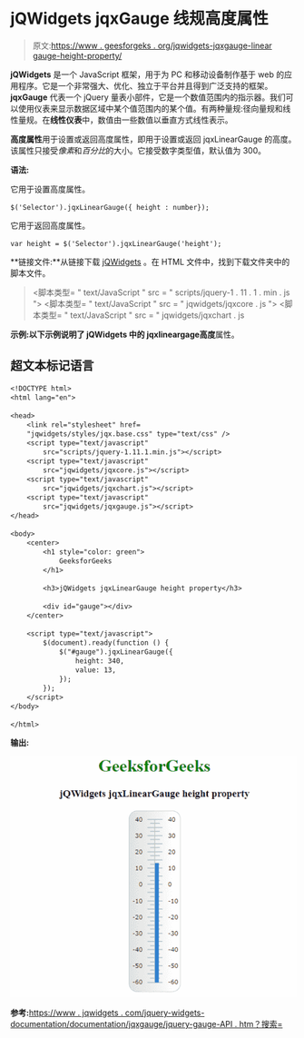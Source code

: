 # jQWidgets jqxGauge 线规高度属性

> 原文:[https://www . geesforgeks . org/jqwidgets-jqxgauge-linear gauge-height-property/](https://www.geeksforgeeks.org/jqwidgets-jqxgauge-lineargauge-height-property/)

**jQWidgets** 是一个 JavaScript 框架，用于为 PC 和移动设备制作基于 web 的应用程序。它是一个非常强大、优化、独立于平台并且得到广泛支持的框架。 **jqxGauge** 代表一个 jQuery 量表小部件，它是一个数值范围内的指示器。我们可以使用仪表来显示数据区域中某个值范围内的某个值。有两种量规:径向量规和线性量规。在**线性仪表**中，数值由一些数值以垂直方式线性表示。

**高度属性**用于设置或返回高度属性，即用于设置或返回 jqxLinearGauge 的高度。该属性只接受*像素*和*百分比*的大小。它接受数字类型值，默认值为 300。

**语法:**

它用于设置高度属性。

```
$('Selector').jqxLinearGauge({ height : number});
```

它用于返回高度属性。

```
var height = $('Selector').jqxLinearGauge('height');
```

**链接文件:**从链接下载 [jQWidgets](https://www.jqwidgets.com/download/) 。在 HTML 文件中，找到下载文件夹中的脚本文件。

> <link rel="”stylesheet”" href="”jqwidgets/styles/jqx.base.css”" type="”text/css”">
> <脚本类型= " text/JavaScript " src = " scripts/jquery-1 . 11 . 1 . min . js "></脚本类型>
> <脚本类型= " text/JavaScript " src = " jqwidgets/jqxcore . js "></脚本类型>
> <脚本类型= " text/JavaScript " src = " jqwidgets/jqxchart . js

**示例:**以下示例说明了 jQWidgets 中的 jqxlineargage**高度**属性。

## 超文本标记语言

```
<!DOCTYPE html>
<html lang="en">

<head>
    <link rel="stylesheet" href=
    "jqwidgets/styles/jqx.base.css" type="text/css" />
    <script type="text/javascript" 
        src="scripts/jquery-1.11.1.min.js"></script>
    <script type="text/javascript" 
        src="jqwidgets/jqxcore.js"></script>
    <script type="text/javascript" 
        src="jqwidgets/jqxchart.js"></script>
    <script type="text/javascript" 
        src="jqwidgets/jqxgauge.js"></script>
</head>

<body>
    <center>
        <h1 style="color: green">
            GeeksforGeeks
        </h1>

        <h3>jQWidgets jqxLinearGauge height property</h3>

        <div id="gauge"></div>
    </center>

    <script type="text/javascript">
        $(document).ready(function () {
            $("#gauge").jqxLinearGauge({
                height: 340,
                value: 13,
            });
        });
    </script>
</body>

</html>
```

**输出:**

![](img/c3810880594e09b584c5233bed0a2766.png)

**参考:**[https://www . jqwidgets . com/jquery-widgets-documentation/documentation/jqxgauge/jquery-gauge-API . htm？搜索=](https://www.jqwidgets.com/jquery-widgets-documentation/documentation/jqxgauge/jquery-gauge-api.htm?search=)